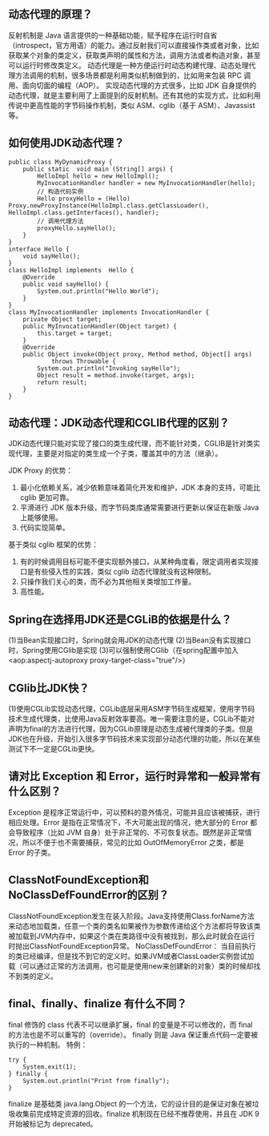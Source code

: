## 动态代理的原理？

反射机制是 Java 语言提供的一种基础功能，赋予程序在运行时自省（introspect，官方用语）的能力。通过反射我们可以直接操作类或者对象，比如获取某个对象的类定义，获取类声明的属性和方法，调用方法或者构造对象，甚至可以运行时修改类定义。 动态代理是一种方便运行时动态构建代理、动态处理代理方法调用的机制，很多场景都是利用类似机制做到的，比如用来包装 RPC 调用、面向切面的编程（AOP）。 实现动态代理的方式很多，比如 JDK 自身提供的动态代理，就是主要利用了上面提到的反射机制。还有其他的实现方式，比如利用传说中更高性能的字节码操作机制，类似 ASM、cglib（基于 ASM）、Javassist 等。

## 如何使用JDK动态代理？

```
public class MyDynamicProxy {
    public static  void main (String[] args) {
        HelloImpl hello = new HelloImpl();
        MyInvocationHandler handler = new MyInvocationHandler(hello);
        // 构造代码实例
        Hello proxyHello = (Hello) Proxy.newProxyInstance(HelloImpl.class.getClassLoader(), HelloImpl.class.getInterfaces(), handler);
        // 调用代理方法
        proxyHello.sayHello();
    }
}
interface Hello {
    void sayHello();
}
class HelloImpl implements  Hello {
    @Override
    public void sayHello() {
        System.out.println("Hello World");
    }
}
class MyInvocationHandler implements InvocationHandler {
    private Object target;
    public MyInvocationHandler(Object target) {
        this.target = target;
    }
    @Override
    public Object invoke(Object proxy, Method method, Object[] args)
            throws Throwable {
        System.out.println("Invoking sayHello");
        Object result = method.invoke(target, args);
        return result;
    }
}
```

## 动态代理：JDK动态代理和CGLIB代理的区别？

JDK动态代理只能对实现了接口的类生成代理，而不能针对类，CGLIB是针对类实现代理，主要是对指定的类生成一个子类，覆盖其中的方法（继承）。

JDK Proxy 的优势： 
1. 最小化依赖关系，减少依赖意味着简化开发和维护，JDK 本身的支持，可能比 cglib 更加可靠。 
2. 平滑进行 JDK 版本升级，而字节码类库通常需要进行更新以保证在新版 Java 上能够使用。 
3. 代码实现简单。 

基于类似 cglib 框架的优势： 
1. 有的时候调用目标可能不便实现额外接口，从某种角度看，限定调用者实现接口是有些侵入性的实践，类似 cglib 动态代理就没有这种限制。 
2. 只操作我们关心的类，而不必为其他相关类增加工作量。 
3. 高性能。

## Spring在选择用JDK还是CGLiB的依据是什么？

(1)当Bean实现接口时，Spring就会用JDK的动态代理
(2)当Bean没有实现接口时，Spring使用CGlib是实现
(3)可以强制使用CGlib（在spring配置中加入<aop:aspectj-autoproxy proxy-target-class="true"/>）

## CGlib比JDK快？

(1)使用CGLib实现动态代理，CGLib底层采用ASM字节码生成框架，使用字节码技术生成代理类，比使用Java反射效率要高。唯一需要注意的是，CGLib不能对声明为final的方法进行代理，因为CGLib原理是动态生成被代理类的子类。但是JDK也在升级，开始引入很多字节码技术来实现部分动态代理的功能，所以在某些测试下不一定是CGLib更快。

## 请对比 Exception 和 Error，运行时异常和一般异常有什么区别？

Exception 是程序正常运行中，可以预料的意外情况，可能并且应该被捕获，进行相应处理。Error 是指在正常情况下，不大可能出现的情况，绝大部分的 Error 都会导致程序（比如 JVM 自身）处于非正常的、不可恢复状态。既然是非正常情况，所以不便于也不需要捕获，常见的比如 OutOfMemoryError 之类，都是 Error 的子类。


## ClassNotFoundException和NoClassDefFoundError的区别？

ClassNotFoundException发生在装入阶段。Java支持使用Class.forName方法来动态地加载类，任意一个类的类名如果被作为参数传递给这个方法都将导致该类被加载到JVM内存中，如果这个类在类路径中没有被找到，那么此时就会在运行时抛出ClassNotFoundException异常。
NoClassDefFoundError： 当目前执行的类已经编译，但是找不到它的定义时。如果JVM或者ClassLoader实例尝试加载（可以通过正常的方法调用，也可能是使用new来创建新的对象）类的时候却找不到类的定义。

## final、finally、finalize 有什么不同？

final 修饰的 class 代表不可以继承扩展，final 的变量是不可以修改的，而 final 的方法也是不可以重写的（override）。
finally 则是 Java 保证重点代码一定要被执行的一种机制。
特例：
```
try {
    System.exit(1);
} finally {
    System.out.println("Print from finally");
}
```
finalize 是基础类 java.lang.Object 的一个方法，它的设计目的是保证对象在被垃圾收集前完成特定资源的回收。finalize 机制现在已经不推荐使用，并且在 JDK 9 开始被标记为 deprecated。
